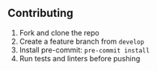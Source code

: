 ## Contributing

1. Fork and clone the repo
2. Create a feature branch from `develop`
3. Install pre-commit: `pre-commit install`
4. Run tests and linters before pushing

